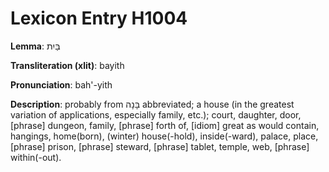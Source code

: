 # Lexicon Entry H1004

**Lemma**: בַּיִת

**Transliteration (xlit)**: bayith

**Pronunciation**: bah'-yith

**Description**:
probably from בָּנָה abbreviated; a house (in the greatest variation of applications, especially family, etc.); court, daughter, door, [phrase] dungeon, family, [phrase] forth of, [idiom] great as would contain, hangings, home(born), (winter) house(-hold), inside(-ward), palace, place, [phrase] prison, [phrase] steward, [phrase] tablet, temple, web, [phrase] within(-out).
